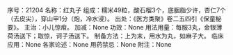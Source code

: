 序号：21204
名称：红丸子
组成：糯米49粒，酸石榴3个，底胭脂少许，杏仁7个（去皮尖），穿山甲1分（炮，冷水浸）。
出处：《医方类聚》卷二五四引《保童秘要》。
主治：小儿惊疳。
加减：None
功效：None
用法用量：每服3丸，金银薄荷汤送下；取惊，诃子汤送下。
制备方法：上为末，用水为丸，如麻子大。
临床应用：None
各家论述：None
用药禁忌：None
附注：None
